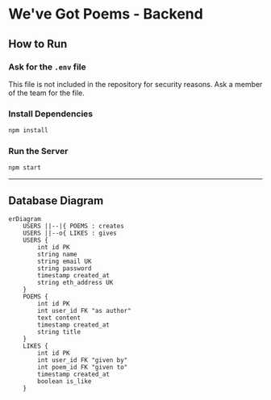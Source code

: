 # We've Got Poems - Backend

## How to Run

### Ask for the `.env` file

This file is not included in the repository for security reasons.
Ask a member of the team for the file.

### Install Dependencies

```bash
npm install
```

### Run the Server

```bash
npm start
```

---

## Database Diagram

```mermaid
erDiagram
    USERS ||--|{ POEMS : creates
    USERS ||--o{ LIKES : gives
    USERS {
        int id PK
        string name
        string email UK
        string password
        timestamp created_at
        string eth_address UK
    }
    POEMS {
        int id PK
        int user_id FK "as author"
        text content
        timestamp created_at
        string title
    }
    LIKES {
        int id PK
        int user_id FK "given by"
        int poem_id FK "given to"
        timestamp created_at
        boolean is_like
    }
```
